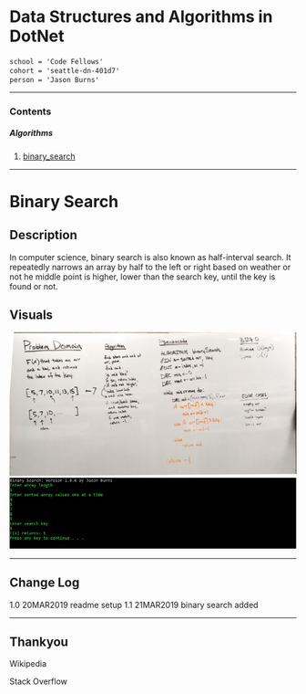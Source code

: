 # Data Structures and Algorithms in DotNet
```
school = 'Code Fellows'
cohort = 'seattle-dn-401d7'
person = 'Jason Burns'
```
------------------------------
<a id="contents"></a>

### Contents <br>

<!-- ##### Data Structures <br>

1. [single_linked_list](#single_linked_list)

##### Sorts <br>

1. [selection_sort](#selection_sort) -->


##### Algorithms <br>

1. [binary_search](#binary_search)

------------------------------

<a id="binary_search"></a>
# Binary Search

## Description
In computer science, binary search is also known as half-interval search.
It repeatedly narrows an array by half to the left or right based on weather or not he middle point is higher, lower than the search key, until the key is found or not.

## Visuals
![whiteboard](https://github.com/jasonb315/data-structures-and-algorithms-dn/blob/master/assets/binary_search.jpg)
![capture](https://github.com/jasonb315/data-structures-and-algorithms-dn/blob/master/assets/binary_search_capture.JPG)
<!--
##### Method

*description*
![name](https://github.com/jasonb315/data-structures-and-algorithms-dn/blob/master/assets/[name].jpg)

##### Method

*description*
![name](https://github.com/jasonb315/data-structures-and-algorithms-dn/blob/master/assets/[name].jpg)

##### Method

*description*
![name](https://github.com/jasonb315/data-structures-and-algorithms-dn/blob/master/assets/[name].jpg)
-->

------------------------------

## Change Log

1.0 20MAR2019 readme setup
1.1 21MAR2019 binary search added

------------------------------

## Thankyou

Wikipedia

Stack Overflow

<!-- 
## Methods

| Method | Summary | Big O Time | Big O Space | Example | 
| :----------- | :----------- | :-------------: | :-------------: | :----------- |
| Insert | Adds a new `Node` to the `Linked List` | O(1) | O(1) | myList.Insert(99) |
| Includes | Takes in a value and returns a boolean depending on if the value is in the `LinkedList` | O(n) | O(1) | myList.Includes(99) |
| Print | Prints the `Linked List` to the console | O(n) | O(1) | myList.Print() | -->